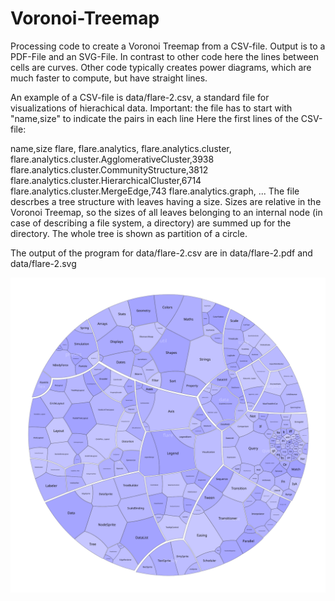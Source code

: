 # Voronoi-Treemap
Processing code to create a Voronoi Treemap from a CSV-file. Output is to a PDF-File and an SVG-File. 
In contrast to other code here the lines between cells are curves. Other code typically creates power 
diagrams, which are much faster to compute, but have straight lines.

An example of a CSV-file is data/flare-2.csv, a standard file for visualizations of hierachical data.
Important: the file has to start with "name,size" to indicate the pairs in each line
Here the first lines of the CSV-file: 

name,size
flare,
flare.analytics,
flare.analytics.cluster,
flare.analytics.cluster.AgglomerativeCluster,3938
flare.analytics.cluster.CommunityStructure,3812
flare.analytics.cluster.HierarchicalCluster,6714
flare.analytics.cluster.MergeEdge,743
flare.analytics.graph,
...
The file descrbes a tree structure with leaves having a size. Sizes are relative in the Voronoi Treemap, 
so the sizes of all leaves belonging to an internal node (in case of describing a file system, a directory) 
are summed up for the directory. The whole tree is shown as partition of a circle.

The output of the program for data/flare-2.csv are in data/flare-2.pdf and data/flare-2.svg 

![data/flare-2.svg](/data/flare-2.svg)
